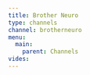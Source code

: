 ```yaml
---
title: Brother Neuro
type: channels
channel: brotherneuro
menu:
  main:
    parent: Channels
vides:
---
```

